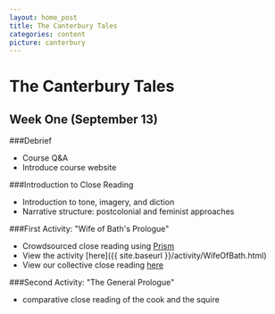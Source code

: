 ```yaml
---
layout: home_post
title: The Canterbury Tales
categories: content
picture: canterbury
---
```


# The Canterbury Tales
## Week One (September 13)

###Debrief

* Course Q&A
* Introduce course website

###Introduction to Close Reading

* Introduction to tone, imagery, and diction
* Narrative structure: postcolonial and feminist approaches

###First Activity: "Wife of Bath's Prologue"

* Crowdsourced close reading using [Prism](http://prism.scholarslab.org/)
* View the activity [here]({{ site.baseurl }}/activity/WifeOfBath.html)
* View our collective close reading  [here](http://prism.scholarslab.org/prisms/96267e8e-1c3a-11e3-87ad-8ad585206611/highlight?locale=en)

###Second Activity: "The General Prologue"

* comparative close reading of the cook and the squire